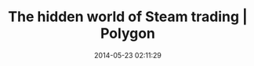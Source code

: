 ---
date: 2014-05-23 02:11:29
link:
  source: pocket
  source_url: https://getpocket.com
  text: The hidden world of Steam trading | Polygon
  url: http://www.polygon.com/features/2014/5/22/5590070/steam-valve-item-trading
slug: the-hidden-world-of-steam-trading-polygon
source: pocket
title: The hidden world of Steam trading | Polygon
---